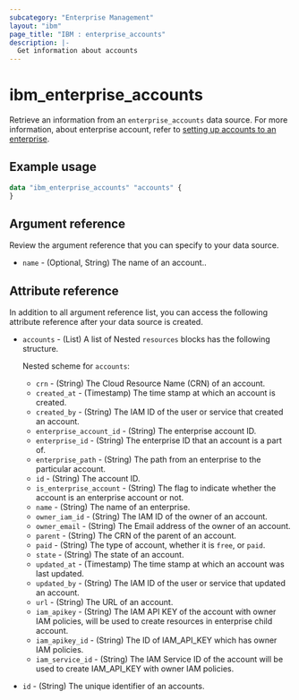 ```yaml
---
subcategory: "Enterprise Management"
layout: "ibm"
page_title: "IBM : enterprise_accounts"
description: |-
  Get information about accounts
---
```


# ibm_enterprise_accounts

Retrieve an information from an `enterprise_accounts` data source. For more information, about enterprise account, refer to [setting up accounts to an enterprise](https://cloud.ibm.com/docs/account?topic=account-enterprise-add).


## Example usage

```terraform
data "ibm_enterprise_accounts" "accounts" {
}
```


## Argument reference
Review the argument reference that you can specify to your data source. 

- `name` - (Optional, String)  The name of an account..

## Attribute reference

In addition to all argument reference list, you can access the following attribute reference after your data source is created. 

- `accounts` - (List) A list of  Nested `resources` blocks has the following structure.

  Nested scheme for `accounts`:
  - `crn` - (String) The Cloud Resource Name (CRN) of an account.
  - `created_at` - (Timestamp) The time stamp at which an account is created.
  - `created_by` - (String) The IAM ID of the user or service that created an account.
  - `enterprise_account_id` - (String) The enterprise account ID.
  - `enterprise_id` - (String) The enterprise ID that an account is a part of.
  - `enterprise_path` - (String) The path from an enterprise to the particular account.
  - `id` - (String) The account ID.
  - `is_enterprise_account` - (String) The flag to indicate whether the account is an enterprise account or not.
  - `name` - (String) The name of an enterprise.
  - `owner_iam_id` - (String) The IAM ID of the owner of an account.
  - `owner_email` - (String) The Email address of the owner of an account.
  - `parent` - (String) The CRN of the parent of an account.
  - `paid` - (String) The type of account, whether it is `free`, or `paid`.
  - `state` - (String) The state of an account.
  - `updated_at` - (Timestamp) The time stamp at which an account was last updated.
  - `updated_by` - (String) The IAM ID of the user or service that updated an account.
  - `url` - (String) The URL of an account.
  - `iam_apikey` - (String) The IAM API KEY of the account with owner IAM policies, will be used to create resources in enterprise child account.
  - `iam_apikey_id` - (String) The ID of IAM_API_KEY which has owner IAM policies.
  - `iam_service_id` - (String) The IAM Service ID of the account will be used to create IAM_API_KEY with owner IAM policies.
- `id` - (String) The unique identifier of an accounts.
